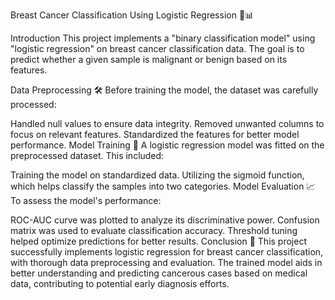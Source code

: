 Breast Cancer Classification Using Logistic Regression 🧬📊

Introduction
This project implements a "binary classification model" using "logistic regression" on breast cancer classification data. The goal is to predict whether a given sample is malignant or benign based on its features.

Data Preprocessing 🛠️
Before training the model, the dataset was carefully processed:

Handled null values to ensure data integrity.
Removed unwanted columns to focus on relevant features.
Standardized the features for better model performance.
Model Training 🎯
A logistic regression model was fitted on the preprocessed dataset. This included:

Training the model on standardized data.
Utilizing the sigmoid function, which helps classify the samples into two categories.
Model Evaluation 📈
To assess the model's performance:

ROC-AUC curve was plotted to analyze its discriminative power.
Confusion matrix was used to evaluate classification accuracy.
Threshold tuning helped optimize predictions for better results.
Conclusion 🚀
This project successfully implements logistic regression for breast cancer classification, with thorough data preprocessing and evaluation. The trained model aids in better understanding and predicting cancerous cases based on medical data, contributing to potential early diagnosis efforts.
